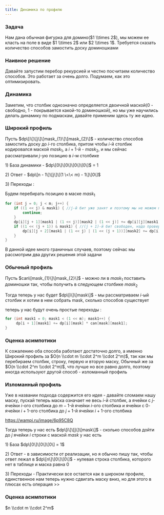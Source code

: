 ```yaml
---
title: Динамика по профилю
---
```


### Задача

Нам дана обычная фигурка для домино($1 \\times 2$), мы можем ее класть
на поле в виде $1 \\times 2$ или $2 \\times 1$. Требуется сказать
количество способов замостить доску доминошками

### Наивное решение

Давайте запустим перебор рекурсией и честно посчитаем количество
способов. Это работает за очень долго. Подумаем, как это
оптимизировать.

### Динамика

Заметим, что столбик однозначно определяется двоичной маской(0 -
свободно, 1 - покрывается какой-то доминошкой), но мы уже
научились делать динамику по подмаскам, давайте применим здесь ту
же идею.

### Широкий профиль

Пусть $dp\[i\]\[j\]\[mask_{1}\]\[mask_{2}\]$ - количество способов
замостить доску до $i$-го столбика, притом чтобы $i$-й столбик
кодировался маской $mask_{1}$, а $i + 1$-й - $mask_{2}$, и мы
сейчас рассматривали $j$-ую позицию в $i$-м столбике

1\) База динамики - $dp\[0\]\[0\]\[0\]\[0\]$ = 1

2\) Ответ - $dp\[n - 1\]\[j\]\[(1 \<\< m) - 1\]\[0\]$

3\) Переходы :

Будем перебирать позицию в маске $mask_{1}$

``` C++ numberLines
for (int j = 0; j < m; j++) {
    if ((1 << j) & mask1) { //j-й бит уже занят и поэтому мы не можем поставить доминошки
        continue;
    }
    dp[i][j + 1][mask1 | (1 << j)][mask2 | (1 << j)] += dp[i][j][mask1][mask2]; //горизонтальная, рассмотреть случай, если мы на границе столбика
    if ((1 << (j + 1)) & mask1) { //(j + 1)-й бит свободен, надо проверить еще, что он существует
        dp[i][j + 2][mask1 | (1 << j) | (1 << (j + 1))][mask2] += dp[i][j][mask1][mask2];//также рассмотреть границу отдельно
    }
}
```

В данной идее много граничных случаев, поэтому сейчас мы рассмотрим два
других решения этой задачи

### Обычный профиль

Пусть $can\[mask_{1}\]\[mask_{2}\]$ - можно ли в $mask_{1}$ поставить
доминошки так, чтобы получить в следующем столбике $mask_{2}$

Тогда теперь у нас будет $dp\[i\]\[mask\]$ - мы рассматриваем $i$-ый
столбик и хотим в нем собрать mask, сколько способов существует

теперь у нас будут очень простые переходы :

``` C++ numberLines
for (int mask1 = 0; mask1 < (1 << m); mask1++) {
     dp[i + 1][mask1] += dp[i][mask] * can[mask][mask1];
}
```

### Оценка асимпотики

К сожалению оба способа работают достаточно долго, а именно Широкий
профиль за $O(n \\cdot m \\cdot 2^m \\cdot 2^m)$, так как мы
перебираем столбик, строку, первую и вторую маску, Обычный же за
$O(n \\cdot 2^m \\cdot 2^m)$, что лучше но все равно долго, поэтому
иногда используют другой способ - изломанный профиль

### Изломанный профиль

Уже в названии подхода содержится его идея - давайте сломаем нашу маску,
пускай теперь маска означает не весь $i$-й столбик, а ячейки с
$j$-ячейки $i$-ого столбика до $m - 1$-й ячейки $i$-ого столбика и
ячейки с $0$-ячейки $i + 1$-ого столбика до $j + 1$-й ячейки $i + 1$-ого
столбика

<https://wampi.ru/image/6p95C8Q>

Тогда теперь у нас есть $dp\[i\]\[j\]\[mask\]$ - сколько способов дойти
до $j$ ячейки $i$ строки с маской $mask$ у нас есть

1\) База $dp\[0\]\[0\]\[0\] = 1$

2\) Ответ - в зависимости от реализации, но я обычно пишу так, чтобы
ответ лежал в $dp\[n\]\[0\]\[0\]$ - нулевая строка столбика,
которого нет в таблице и маска равна 0

3\) Переходы - Практически все остается как в широком профиле,
единственное нам теперь нужно сдвигать маску вниз, но для
этого в плюсах есть операция \>\>

### Оценка асимпотики

$n \\cdot m \\cdot 2^m$
